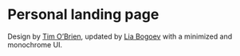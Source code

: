 # Personal landing page

Design by [Tim O’Brien](https://github.com/t413), updated by [Lia Bogoev](https://github.com/bogoli) with a minimized and monochrome UI.
